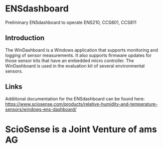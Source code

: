 # ENSdashboard
Preliminary ENSdashboard to operate ENS210, CCS801, CCS811

## Introduction
The WinDashboard is a Windows application that supports monitoring and logging of sensor measurements. It also supports firmware updates for those sensor kits that have an embedded micro controller. The WinDashboard is used in the evaluation kit of several environmental sensors.

## Links
Addiitonal documentation for the ENSdashboard can be found here:
https://www.sciosense.com/products/relative-humidity-and-temperature-sensors/windows-ens-dashboard/

# ScioSense is a Joint Venture of ams AG
